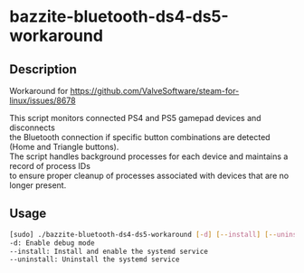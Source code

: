 # bazzite-bluetooth-ds4-ds5-workaround

## Description
Workaround for https://github.com/ValveSoftware/steam-for-linux/issues/8678  
  
This script monitors connected PS4 and PS5 gamepad devices and disconnects  
the Bluetooth connection if specific button combinations are detected (Home and Triangle buttons).  
The script handles background processes for each device and maintains a record of process IDs  
to ensure proper cleanup of processes associated with devices that are no longer present.

## Usage

  ```bash
  [sudo] ./bazzite-bluetooth-ds4-ds5-workaround [-d] [--install] [--uninstall]
  -d: Enable debug mode
  --install: Install and enable the systemd service
  --uninstall: Uninstall the systemd service
